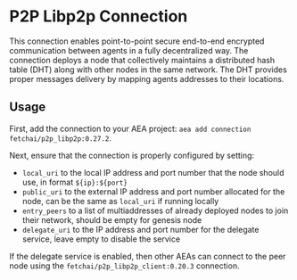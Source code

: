# P2P Libp2p Connection

This connection enables point-to-point secure end-to-end encrypted communication between agents in a fully decentralized way.
The connection deploys a node that collectively maintains a distributed hash table (DHT) along with other nodes in the same network.
The DHT provides proper messages delivery by mapping agents addresses to their locations.

## Usage

First, add the connection to your AEA project: `aea add connection fetchai/p2p_libp2p:0.27.2`.

Next, ensure that the connection is properly configured by setting:

- `local_uri` to the local IP address and port number that the node should use, in format `${ip}:${port}`
- `public_uri` to the external IP address and port number allocated for the node, can be the same as `local_uri` if running locally
- `entry_peers` to a list of multiaddresses of already deployed nodes to join their network, should be empty for genesis node
- `delegate_uri` to the IP address and port number for the delegate service, leave empty to disable the service

If the delegate service is enabled, then other AEAs can connect to the peer node using the `fetchai/p2p_libp2p_client:0.20.3` connection.
